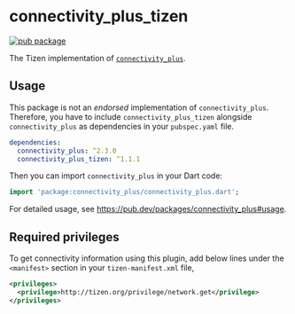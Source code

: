 # connectivity_plus_tizen

[![pub package](https://img.shields.io/pub/v/connectivity_plus_tizen.svg)](https://pub.dev/packages/connectivity_plus_tizen)

The Tizen implementation of [`connectivity_plus`](https://github.com/fluttercommunity/plus_plugins/tree/main/packages/connectivity_plus).

## Usage

This package is not an _endorsed_ implementation of `connectivity_plus`. Therefore, you have to include `connectivity_plus_tizen` alongside `connectivity_plus` as dependencies in your `pubspec.yaml` file.

```yaml
dependencies:
  connectivity_plus: ^2.3.0
  connectivity_plus_tizen: ^1.1.1
```

Then you can import `connectivity_plus` in your Dart code:

```dart
import 'package:connectivity_plus/connectivity_plus.dart';
```

For detailed usage, see https://pub.dev/packages/connectivity_plus#usage.

## Required privileges

To get connectivity information using this plugin, add below lines under the `<manifest>` section in your `tizen-manifest.xml` file,

```xml
<privileges>
  <privilege>http://tizen.org/privilege/network.get</privilege>
</privileges>
```
